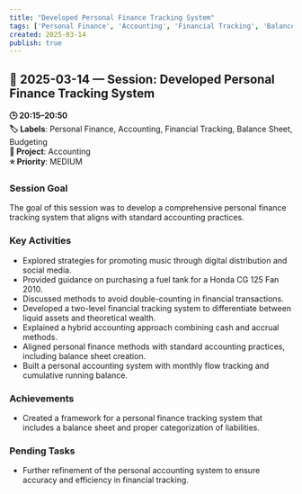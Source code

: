 ```yaml
---
title: "Developed Personal Finance Tracking System"
tags: ['Personal Finance', 'Accounting', 'Financial Tracking', 'Balance Sheet', 'Budgeting']
created: 2025-03-14
publish: true
---
```


## 📅 2025-03-14 — Session: Developed Personal Finance Tracking System

**🕒 20:15–20:50**  
**🏷️ Labels**: Personal Finance, Accounting, Financial Tracking, Balance Sheet, Budgeting  
**📂 Project**: Accounting  
**⭐ Priority**: MEDIUM  


### Session Goal
The goal of this session was to develop a comprehensive personal finance tracking system that aligns with standard accounting practices.

### Key Activities
- Explored strategies for promoting music through digital distribution and social media.
- Provided guidance on purchasing a fuel tank for a Honda CG 125 Fan 2010.
- Discussed methods to avoid double-counting in financial transactions.
- Developed a two-level financial tracking system to differentiate between liquid assets and theoretical wealth.
- Explained a hybrid accounting approach combining cash and accrual methods.
- Aligned personal finance methods with standard accounting practices, including balance sheet creation.
- Built a personal accounting system with monthly flow tracking and cumulative running balance.

### Achievements
- Created a framework for a personal finance tracking system that includes a balance sheet and proper categorization of liabilities.

### Pending Tasks
- Further refinement of the personal accounting system to ensure accuracy and efficiency in financial tracking.
